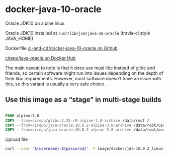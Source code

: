 # docker-java-10-oracle

Oracle JDK10 on alpine linux

Oracle JDK10 installed at `/usr/lib/jvm/java-10-oracle` (travis-ci style JAVA_HOME)


Dockerfile [ci-and-cd/docker-java-10-oracle on Github](https://github.com/ci-and-cd/docker-java-10-oracle)

[cirepo/java-oracle on Docker Hub](https://hub.docker.com/r/cirepo/java-oracle/)


The main caveat to note is that it does use musl libc instead of glibc and friends,
so certain software might run into issues depending on the depth of their libc requirements.
However, most software doesn't have an issue with this,
so this variant is usually a very safe choice.


## Use this image as a “stage” in multi-stage builds

```dockerfile

FROM alpine:3.8
COPY --from=cirepo/glibc:2.25-r0-alpine-3.8-archive /data/root /
COPY --from=cirepo/java-oracle:10.0.2-alpine-3.8-archive /data/root/usr/lib/jvm/java-10-oracle /usr/lib/jvm/java-10-oracle
COPY --from=cirepo/java-oracle:10.0.2-alpine-3.8-archive /data/root/usr/lib/jvm/java-10-oracle-jre /usr/lib/jvm/java-10-oracle-jre

```

Upload file
```bash
curl --user "${username}:${passwrod}" -T image/docker/jdk-10.0.2_linux-x64_bin.tar.gz http://fileserver.infra.top/otn-pub/java/jdk/10.0.2+13/19aef61b38124481863b1413dce1855f/jdk-10.0.2_linux-x64_bin.tar.gz
```
